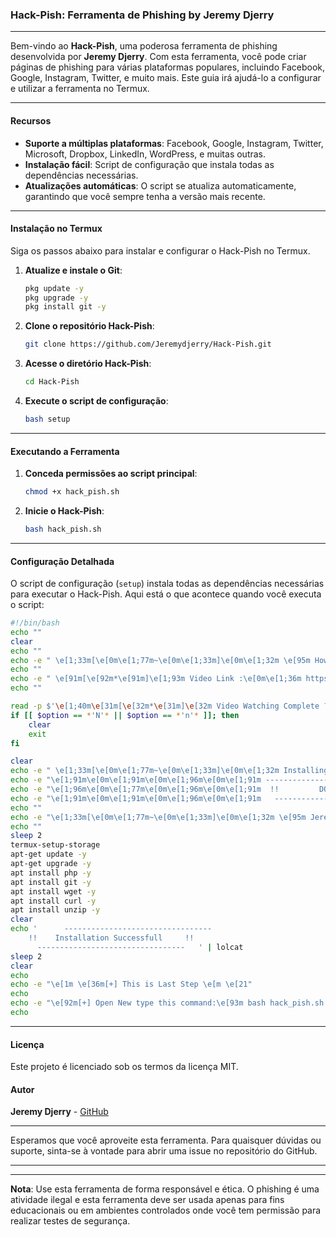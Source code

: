 ### Hack-Pish: Ferramenta de Phishing by Jeremy Djerry

---

Bem-vindo ao **Hack-Pish**, uma poderosa ferramenta de phishing desenvolvida por **Jeremy Djerry**. Com esta ferramenta, você pode criar páginas de phishing para várias plataformas populares, incluindo Facebook, Google, Instagram, Twitter, e muito mais. Este guia irá ajudá-lo a configurar e utilizar a ferramenta no Termux.

---

#### Recursos
- **Suporte a múltiplas plataformas**: Facebook, Google, Instagram, Twitter, Microsoft, Dropbox, LinkedIn, WordPress, e muitas outras.
- **Instalação fácil**: Script de configuração que instala todas as dependências necessárias.
- **Atualizações automáticas**: O script se atualiza automaticamente, garantindo que você sempre tenha a versão mais recente.

---

#### Instalação no Termux

Siga os passos abaixo para instalar e configurar o Hack-Pish no Termux.

1. **Atualize e instale o Git**:
   ```sh
   pkg update -y
   pkg upgrade -y
   pkg install git -y
   ```

2. **Clone o repositório Hack-Pish**:
   ```sh
   git clone https://github.com/Jeremydjerry/Hack-Pish.git
   ```

3. **Acesse o diretório Hack-Pish**:
   ```sh
   cd Hack-Pish
   ```

4. **Execute o script de configuração**:
   ```sh
   bash setup
   ```

---

#### Executando a Ferramenta

1. **Conceda permissões ao script principal**:
   ```sh
   chmod +x hack_pish.sh
   ```

2. **Inicie o Hack-Pish**:
   ```sh
   bash hack_pish.sh
   ```

---

#### Configuração Detalhada

O script de configuração (`setup`) instala todas as dependências necessárias para executar o Hack-Pish. Aqui está o que acontece quando você executa o script:

```sh
#!/bin/bash
echo ""
clear
echo ""
echo -e " \e[1;33m[\e[0m\e[1;77m~\e[0m\e[1;33m]\e[0m\e[1;32m \e[95m How To Install And Use This Tool Play Video \e[0m"
echo ""
echo -e " \e[91m[\e[92m*\e[91m]\e[1;93m Video Link :\e[0m\e[1;36m https://chateyes.be/gyG99GgbnP8  "
echo ""

read -p $'\e[1;40m\e[31m[\e[32m*\e[31m]\e[32m Video Watching Complete ? \e[1;91m (Y/N) : \e[0m' option
if [[ $option == *'N'* || $option == *'n'* ]]; then
    clear
    exit
fi

clear
echo -e " \e[1;33m[\e[0m\e[1;77m~\e[0m\e[1;33m]\e[0m\e[1;32m Installing The Hack-Pish Tool Please Wait....  \e[0m"
echo -e "\e[1;91m\e[0m\e[1;91m\e[0m\e[1;96m\e[0m\e[1;91m ----------------------------------------  \e[1;91m\e[0m----------------------------------------  \e[1;91m\e[0m"
echo -e "\e[1;96m\e[0m\e[1;77m\e[0m\e[1;96m\e[0m\e[1;91m  !!         DOWNLOAD REQUIREMENTS         !!\e[0m"
echo -e "\e[1;91m\e[0m\e[1;91m\e[0m\e[1;96m\e[0m\e[1;91m   ----------------------------------------- \e[1;91m\e[0m"
echo ""
echo -e "\e[1;33m[\e[0m\e[1;77m~\e[0m\e[1;33m]\e[0m\e[1;32m \e[95m Jeremy \e[0m"
echo ""
sleep 2
termux-setup-storage
apt-get update -y
apt-get upgrade -y
apt install php -y
apt install git -y
apt install wget -y
apt install curl -y
apt install unzip -y
clear
echo '      ---------------------------------
    !!    Installation Successfull     !!
      ---------------------------------   ' | lolcat
sleep 2
clear
echo
echo -e "\e[1m \e[36m[+] This is Last Step \e[m \e[21"
echo
echo -e "\e[92m[+] Open New type this command:\e[93m bash hack_pish.sh \e[m "
echo
```

---

#### Licença

Este projeto é licenciado sob os termos da licença MIT.

#### Autor

**Jeremy Djerry** - [GitHub](https://github.com/Jeremydjerry)

---

Esperamos que você aproveite esta ferramenta. Para quaisquer dúvidas ou suporte, sinta-se à vontade para abrir uma issue no repositório do GitHub.

---

---

**Nota**: Use esta ferramenta de forma responsável e ética. O phishing é uma atividade ilegal e esta ferramenta deve ser usada apenas para fins educacionais ou em ambientes controlados onde você tem permissão para realizar testes de segurança.
